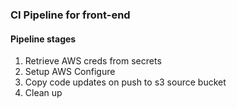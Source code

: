 ### CI Pipeline for front-end 

#### Pipeline stages 

1. Retrieve AWS creds from secrets 
2. Setup AWS Configure 
3. Copy code updates on push to s3 source bucket 
4. Clean up 
